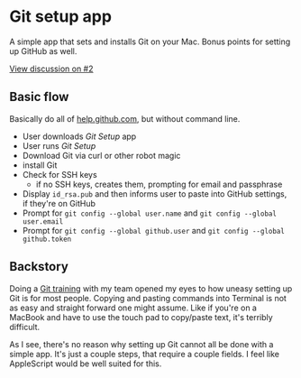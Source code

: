 # Git setup app

A simple app that sets and installs Git on your Mac. Bonus points for setting up GitHub as well.

[View discussion on #2](https://github.com/desandro/lazyweb-requests/issues/2)

## Basic flow

Basically do all of [help.github.com](http://help.github.com), but without command line.

+ User downloads _Git Setup_ app
+ User runs _Git Setup_
+ Download Git via curl or other robot magic
+ install Git
+ Check for SSH keys
  - if no SSH keys, creates them, prompting for email and passphrase
+ Display `id_rsa.pub` and then informs user to paste into GitHub settings, if they're on GitHub
+ Prompt for `git config --global user.name` and `git config --global user.email`
+ Prompt for `git config --global github.user` and `git config --global github.token`

## Backstory

Doing a [Git training](https://github.com/nclud/git-training) with my team opened my eyes to how uneasy setting up Git is for most people. Copying and pasting commands into Terminal is not as easy and straight forward one might assume. Like if you're on a MacBook and have to use the touch pad to copy/paste text, it's terribly difficult.

As I see, there's no reason why setting up Git cannot all be done with a simple app. It's just a couple steps, that require a couple fields. I feel like AppleScript would be well suited for this.
